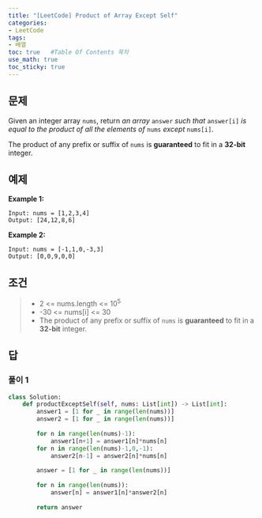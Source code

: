 ```yaml
---
title: "[LeetCode] Product of Array Except Self"
categories: 
- LeetCode
tags:
- 배열
toc: true   #Table Of Contents 목차 
use_math: true
toc_sticky: true
---
```


## 문제

Given an integer array `nums`, return *an array* `answer` *such that* `answer[i]` *is equal to the product of all the elements of* `nums` *except* `nums[i]`.

The product of any prefix or suffix of `nums` is **guaranteed** to fit in a **32-bit** integer.

## 예제

**Example 1:**

```
Input: nums = [1,2,3,4]
Output: [24,12,8,6]
```

**Example 2:**

```
Input: nums = [-1,1,0,-3,3]
Output: [0,0,9,0,0]
```

## 조건

> - 2 <= nums.length <= $10^5$
> - -30 <= nums[i] <= 30
> - The product of any prefix or suffix of `nums` is **guaranteed** to fit in a **32-bit** integer.

## 답 

### 풀이 1

```python
class Solution:
    def productExceptSelf(self, nums: List[int]) -> List[int]:
        answer1 = [1 for _ in range(len(nums))]
        answer2 = [1 for _ in range(len(nums))]
        
        for n in range(len(nums)-1):
            answer1[n+1] = answer1[n]*nums[n]
        for n in range(len(nums)-1,0,-1):
            answer2[n-1] = answer2[n]*nums[n]
            
        answer = [1 for _ in range(len(nums))]
        
        for n in range(len(nums)):
            answer[n] = answer1[n]*answer2[n]
        
        return answer
 
```





